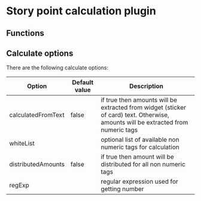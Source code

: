 # Story point calculation plugin

## Functions

## Calculate options

There are the following calculate options:

| Option             | Default value | Description |
|--------------------|---------------|-------------|
| calculatedFromText | false         | if true then amounts will be extracted from widget (sticker of card) text. Otherwise, amounts will be extracted from numeric tags |
| whiteList          |               | optional list of available non numeric tags for calculation |
| distributedAmounts | false         | if true then amount will be distributed for all non numeric tags |
| regExp             |               | regular expression used for getting number |